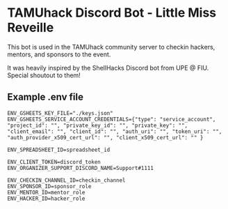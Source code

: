 # TAMUhack Discord Bot - Little Miss Reveille
This bot is used in the TAMUhack community server to checkin hackers, mentors, and sponsors to the event.

It was heavily inspired by the ShellHacks Discord bot from UPE @ FIU. Special shoutout to them!

## Example .env file
```
ENV_GSHEETS_KEY_FILE="./keys.json"
ENV_GSHEETS_SERVICE_ACCOUNT_CREDENTIALS={"type": "service_account", "project_id": "", "private_key_id": "", "private_key": "", "client_email": "", "client_id": "", "auth_uri": "", "token_uri": "", "auth_provider_x509_cert_url": "", "client_x509_cert_url": "" }

ENV_SPREADSHEET_ID=spreadsheet_id

ENV_CLIENT_TOKEN=discord_token
ENV_ORGANIZER_SUPPORT_DISCORD_NAME=Support#1111

ENV_CHECKIN_CHANNEL_ID=checkin_channel
ENV_SPONSOR_ID=sponsor_role
ENV_MENTOR_ID=mentor_role
ENV_HACKER_ID=hacker_role

```
